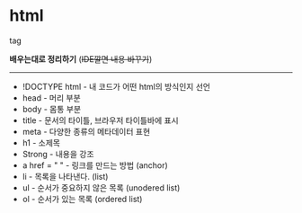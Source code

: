 html
================================

tag 

**배우는대로 정리하기** (~~IDE깔면 내용 바꾸기~~)

--------------------------------

* !DOCTYPE html  - 내 코드가 어떤 html의 방식인지 선언
* head           - 머리 부분
* body           - 몸통 부분
* title          - 문서의 타이틀, 브라우저 타이틀바에 표시
* meta           - 다양한 종류의 메타데이터 표현
* h1             - 소제목
* Strong         - 내용을 강조
* a href = " "   - 링크를 만드는 방법 (anchor)
* li             - 목록을 나타낸다. (list)
* ul             - 순서가 중요하지 않은 목록 (unodered list)
* ol             - 순서가 있는 목록 (ordered list) 
